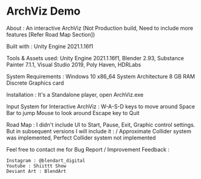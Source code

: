 # ArchViz Demo

About :
	An interactive ArchViz (Not Production build, Need to include more features [Refer Road Map Section])

Built with :
	Unity Engine 2021.1.16f1

Tools & Assets used:
	Unity Engine 2021.1.16f1, Blender 2.93, Substance Painter 7.1.1, Visual Studio 2019, Poly Haven, HDRLabs

 System Requirements :
	Windows 10
	x86_64 System Architecture
	8 GB RAM
	Discrete Graphics card
	
Installation :
	It's a Standalone player, open ArchViz.exe


Input System for Interactive ArchViz :
	W-A-S-D keys to move around
	Space Bar to jump
	Mouse to look around
	Escape key to Quit


Road Map :
	I didn't include UI to Start, Pause, Exit, Graphic control settings. But in subsequent versions I will include it : /
	Approximate Collider system was implemented, Perfect Collider system not implemented


Feel free to contact me for Bug Report / Improvement Feedback :

	Instagram : @blendart_digital
	Youtube : Shiittt Show
	Deviant Art : BlendArt

